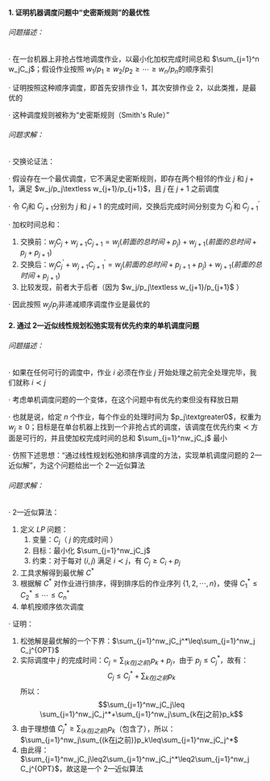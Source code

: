 #### 1. 证明机器调度问题中“史密斯规则”的最优性

###### 问题描述：

· 在一台机器上非抢占性地调度作业，以最小化加权完成时间总和 $\sum_{j=1}^n​w_j​C_j$；假设作业按照 $w_1​/p_1​\geq w_2​/p_2​\geq\cdots\geq w_n​/p_n​$ 的顺序索引

· 证明按照这种顺序调度，即首先安排作业 $1$，其次安排作业 $2$，以此类推，是最优的

· 这种调度规则被称为“史密斯规则（Smith's Rule）”

###### 问题求解：

· 交换论证法：

· 假设存在一个最优调度，它不满足史密斯规则，即存在两个相邻的作业 $j$ 和 $j+1$，满足 $w_j​/p_j​\textless w_{j+1}​/p_{j+1}​$，且 $j$ 在 $j+1$ 之前调度

· 令 $C_j$​ 和 $C_{j+1}$​ 分别为 $j$ 和 $j+1$ 的完成时间，交换后完成时间分别变为 $C_j^{'}$​ 和 $C_{j+1}^{'}$​

· 加权时间总和：
1. 交换前：$w_j​C_j​+w_{j+1}​C_{j+1}​=w_j​(前面的总时间+p_j​)+w_{j+1}​(前面的总时间+p_j​+p_{j+1}​)$
2. 交换后：$w_j​C_j​^{'}+w_{j+1}​C_{j+1}^{'}​=w_j​(前面的总时间+p_{j+1}​+p_j​)+w_{j+1}​(前面的总时间+p_{j+1}​)$
3. 比较发现，前者大于后者（因为 $w_j​/p_j​\textless w_{j+1}​/p_{j+1}​$ ）

· 因此按照 $w_j/p_j$​ 非递减顺序调度作业是最优的


#### 2. 通过 $2$—近似线性规划松弛实现有优先约束的单机调度问题

###### 问题描述：

· 如果在任何可行的调度中，作业 $i$ 必须在作业 $j$ 开始处理之前完全处理完毕，我们就称 $i\prec j$

· 考虑单机调度问题的一个变体，在这个问题中有优先约束但没有释放日期

· 也就是说，给定 $n$ 个作业，每个作业的处理时间为 $p_j\textgreater0$，权重为$w_j\geq0$；目标是在单台机器上找到一个非抢占式的调度，该调度在优先约束 $\prec$ 方面是可行的，并且使加权完成时间的总和 $\sum_{j=1}^nw_jC_j$ 最小

· 仿照下述思想：“通过线性规划松弛和排序调度的方法，实现单机调度问题的 $2$—近似解”，为这个问题给出一个 $2$—近似算法

###### 问题求解：

· $2$—近似算法：
1. 定义 $LP$ 问题：
	1. 变量：$C_j$（ $j$ 的完成时间 ）
	2. 目标：最小化 $\sum_{j=1}^nw_jC_j$
	3. 约束：对于每对 $(i,j)$ 满足 $i\prec j$，有 $C_j\geq C_i​+p_j$
2. 工具求解得到最优解 $C^*$
3. 根据解 $C^*$ 对作业进行排序，得到排序后的作业序列 $\{1,2,\cdots,n\}$，使得 $C_1^*​\leq C_2^*​\leq\cdots\leq C_n^*​$
4. 单机按顺序依次调度

· 证明：
1. 松弛解是最优解的一个下界：$\sum_{j=1}^n​w_j​C_j^*​\leq\sum_{j=1}^n​w_j​C_j^{OPT}$
2. 实际调度中 $j$ 的完成时间：$C_j=\sum_{(k在j之前)}p_k+p_j$，由于 $p_j\leq C_j^*$，故有：$$C_j\leq C_j^*+\sum_{k在j之前}p_k$$所以：$$\sum_{j=1}^nw_jC_j\leq \sum_{j=1}^nw_jC_j^*+\sum_{j=1}^nw_j\sum_{k在j之前}p_k$$
3. 由于理想值 $C_j^*\geq \sum_{(k在j之前)}p_k$（包含了），所以：$\sum_{j=1}^nw_j\sum_{(k在j之前)}p_k\leq\sum_{j=1}^nw_jC_j^*$
4. 由此得：$\sum_{j=1}^nw_jC_j\leq2\sum_{j=1}^nw_jC_j^*\leq2\sum_{j=1}^n​w_j​C_j^{OPT}$，故这是一个 $2$—近似算法

